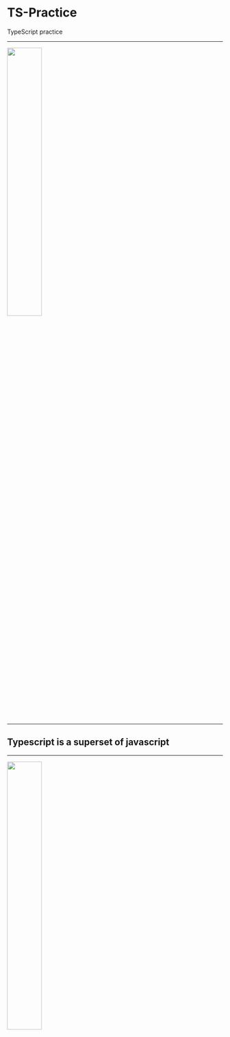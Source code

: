 # TS-Practice
TypeScript practice
<hr>
<img src="https://pbs.twimg.com/profile_images/1648471227416346625/v84A9gXA_400x400.png" align="center" height="40%" width="40%"/>
<hr>
<h2>Typescript is a superset of javascript</h2>
<hr>
<img src="https://upload.wikimedia.org/wikipedia/commons/thumb/9/99/Unofficial_JavaScript_logo_2.svg/1200px-Unofficial_JavaScript_logo_2.svg.png" align="center" height="40%" width="40%"/>
